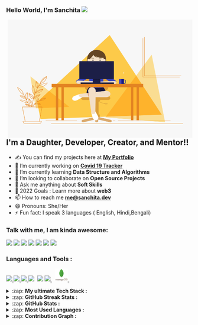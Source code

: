 ### Hello World, I'm Sanchita <img src="https://raw.githubusercontent.com/MartinHeinz/MartinHeinz/master/wave.gif" width="20px">

 <img align="right" alt="GIF" src="./code.gif?raw=true" width="500" height="320" />


## I'm a Daughter, Developer, Creator, and Mentor!!
- ✍ You can find my projects here at **[My Portfolio](https://sanchita.dev)**
- 🔭 I’m currently working on **[Covid 19 Tracker](link)**
- 🌱 I’m currently learning **Data Structure and Algorithms**
- 👯 I’m looking to collaborate on **Open Source Projects** 
- 💬 Ask me anything about **Soft Skills**
- 🥅 2022 Goals : Learn more about **web3**
- 📫 How to reach me **me@sanchita.dev**
- 😄 Pronouns: She/Her
- ⚡ Fun fact: I speak 3 languages ( English, Hindi,Bengali)


### Talk with me, I am kinda awesome:
<!-- Social Icons -->
<p align="left">

<a href = "https://www.linkedin.com/in/sanchita-dhara-a91961222/"><img src="https://img.icons8.com/fluent/30/000000/linkedin.png"/></a>
<a href = "https://twitter.com/_sanchita_dev"><img src="https://img.icons8.com/fluent/30/000000/twitter.png"/></a>
<a href = "https://www.instagram.com/sanchita__dhara/"><img src="https://img.icons8.com/fluent/30/000000/instagram-new.png"/></a>
<a href = "https://www.youtube.com/@Sanchita_Dhara"><img src="https://img.icons8.com/color/30/000000/youtube-play.png"/></a>
<a href = "https://www.facebook.com/profile.php?id=100010107612750"><img src="https://img.icons8.com/color-glass/30/null/facebook.png"/></a>
<a href = "me@sanchita.dev"><img src="https://img.icons8.com/3d-fluency/30/null/gmail.png"/></a>
<a href = ""><img src="https://img.icons8.com/color/30/null/discord--v2.png"/></a>
<!-- Social Icons End-->


###  Languages and Tools :<br>
<!-- TODO: Make technologies links takes you to repositories -->
 </p> 
 
 
 <p align="left">
 <!-- 1. VS Code --> 
    <a href="https://code.visualstudio.com/" target="_blank"> <img src="https://img.icons8.com/fluency/30/null/visual-studio-code-2019.png"/> </a>
 <!-- 2. Html -->
 <a href="https://www.w3.org/html/" target="_blank"> <img src="https://img.icons8.com/color/30/000000/html-5.png"/> </a> 
 <!-- 3. CSS -->
 <a href="https://www.w3schools.com/css/" target="_blank"> <img src="https://img.icons8.com/color/30/000000/css3.png"/> </a>
 <!-- 4. React -->
 <a href="https://reactjs.org/" target="_blank"> <img src="https://img.icons8.com/color/30/000000/react-native.png"/></a>&nbsp;
 <!-- 5. Vue -->
 <a href="https://vuejs.org/" target="_blank"> <img src="https://img.icons8.com/external-tal-revivo-color-tal-revivo/28/null/external-vuejs-an-open-source-javascript-framework-for-building-user-interfaces-and-single-page-applications-logo-color-tal-revivo.png"/></a>
 <!-- 6. Node JS -->
 <a style="padding-right:8px;" href="https://nodejs.org/en/" target="_blank"> <img src="https://img.icons8.com/color/23/000000/nodejs.png"/> </a> 
 <!-- 7. Mongo DB -->
 <a href="https://www.mongodb.com/" target="_blank"> <img src="https://raw.githubusercontent.com/devicons/devicon/master/icons/mongodb/mongodb-original-wordmark.svg" alt="mongodb" width="35" height="35"/> </a> &nbsp;
 <!-- 8. VS Code -->
 </p>
 
 
 
 
 <details><summary>:zap: <b>My ultimate Tech Stack : </b></summary>
 <br>
  <p align="center">
   <!-- 1. Photoshop --> 
    <a href="https://www.adobe.com/in/products/photoshop/free-trial-download.html" target="_blank"><img src="https://img.icons8.com/color/30/null/adobe-photoshop--v1.png"/></a> 
   <!-- 2. Adobe XD --> 
    <a href="https://www.adobe.com/in/products/xd/pricing/free-trial.html" target="_blank"><img src="https://img.icons8.com/color/30/null/adobe-xd--v1.png"/></a> 
    <!-- 3. Figma --> 
    <a href="https://www.figma.com/" target="_blank"> <img src="https://img.icons8.com/color/28/null/figma--v1.png"/> </a> 
   <!--  4. Adobe Illustrator --> 
    <a href="https://www.adobe.com/in/products/illustrator/free-trial-download.html?gclid=Cj0KCQiAveebBhD_ARIsAFaAvrFvF7yxlA75UY9PEc3_aQhnvQPoxatUxBYaiVuoS80TKkEOh9miwT8aAhckEALw_wcB&sdid=MLR7SCFY&mv=search&ef_id=Cj0KCQiAveebBhD_ARIsAFaAvrFvF7yxlA75UY9PEc3_aQhnvQPoxatUxBYaiVuoS80TKkEOh9miwT8aAhckEALw_wcB:G:s&s_kwcid=AL!3085!3!248235017693!e!!g!!adobe%20illustrator!221172068!17525759228" target="_blank"><img src="https://img.icons8.com/color/30/null/adobe-illustrator--v1.png"/></a> 
<!--     <br> -->
   <!--  5. VS Code --> 
    <a href="https://code.visualstudio.com/" target="_blank"> <img src="https://img.icons8.com/fluency/28/null/visual-studio-code-2019.png"/> </a> 
    <!-- 6. HTML -->
    <a href="https://www.w3.org/html/" target="_blank"> <img src="https://img.icons8.com/color/28/000000/html-5.png"/> </a> 
    <!-- 7. CSS -->
    <a href="https://www.w3schools.com/css/" target="_blank"> <img src="https://img.icons8.com/color/28/000000/css3.png"/> </a> 
    <!-- 8. SASS -->
    <a href="https://sass-lang.com/" target="_blank"> <img src="https://img.icons8.com/color/28/null/sass.png"/></a>
    <!-- 9. SCSS -->
    <a href="https://github.com/postcss/postcss-scss"> <img src="https://img.icons8.com/external-creatype-filed-outline-colourcreatype/28/null/external-document-file-extension-web-format-file-creatype-filed-outline-colourcreatype-8.png"/> </a>
    <!-- 10. Bootstrap -->
    <a href="https://getbootstrap.com" target="_blank"> <img src="https://img.icons8.com/color/28/000000/bootstrap.png"/> </a> 
    <!-- 11. Tailwind CSS -->
    <a href="https://tailwindcss.com/" target="_blank"> <img src="https://img.icons8.com/color/22/null/tailwind_css.png"/></a> 
<!--     <br> -->
    <!-- 12. Javascript -->
    <a href="https://developer.mozilla.org/en-US/docs/Web/JavaScript" target="_blank"> <img src="https://img.icons8.com/color/28/000000/javascript.png"/> </a> &nbsp;
    <!-- 13. React JS & React Native -->
    <a href="https://reactjs.org/" target="_blank"> <img src="https://img.icons8.com/color/28/000000/react-native.png"/></a>&nbsp;
    <!-- 14. Next.js = built on React's UI library -->
    <a href="https://nextjs.org/" target="_blank"><img src="https://img.icons8.com/fluency-systems-regular/30/000000/nextjs.png"/></a>&nbsp;
    <!-- 15. Vue -->
    <a href="https://vuejs.org/" target="_blank"> <img src="https://img.icons8.com/external-tal-revivo-color-tal-revivo/26/null/external-vuejs-an-open-source-javascript-framework-for-building-user-interfaces-and-single-page-applications-logo-color-tal-revivo.png"/></a>
    <!-- 16. Nuxt.js = for creating Vue. js applications -->
    <a href="https://nuxtjs.org/" target="_blank"> <img src="https://img.icons8.com/external-tal-revivo-shadow-tal-revivo/28/null/external-nuxt-js-a-free-and-open-source-web-application-framework-logo-shadow-tal-revivo.png"/></a>&nbsp;&nbsp;
    <!-- 17. Type Script -->
    <a href="https://www.typescriptlang.org/" target="_blank"> <img src="https://img.icons8.com/fluency/26/null/typescript--v1.png"/></a>&nbsp;
    <!-- 18. Angular -->
    <a href="https://angular.io/" target="_blank"> <img src="https://img.icons8.com/external-tal-revivo-shadow-tal-revivo/24/null/external-angular-a-typescript-based-open-source-web-application-framework-logo-shadow-tal-revivo.png"/></a>&nbsp;
    <!-- 19. Tensor Flow -->
    <a href="https://www.tensorflow.org" target="_blank" rel="noreferrer"> <img src="https://www.vectorlogo.zone/logos/tensorflow/tensorflow-icon.svg" alt="tensorflow" width="22" height="22"/></a>
    &nbsp;
    <!-- 20. Jquery -->
    <a href="https://jquery.com/" target="_blank"> <img src="https://img.icons8.com/external-tal-revivo-shadow-tal-revivo/18/null/external-jquery-is-a-javascript-library-designed-to-simplify-html-logo-shadow-tal-revivo.png"/></a>&nbsp;
    <!-- 21. Node JS -->
    <a style="padding-right:8px;" href="https://nodejs.org/en/" target="_blank"> <img src="https://img.icons8.com/color/21/000000/nodejs.png"/> </a> 
    <!-- 22. Express JS -->
    <a href="https://expressjs.com" target="_blank"> <img src="https://raw.githubusercontent.com/devicons/devicon/master/icons/express/express-original-wordmark.svg" alt="express" width="21" height="21"/> </a>&nbsp;
    <!-- 23. Nest JS = build Node. JS server-side applications-->
    <a href="https://nestjs.com/" target="_blank"> <img src="https://img.icons8.com/color/28/null/nestjs.png"/></a>&nbsp;
    <!-- 24. Redux-->
    <a href="https://redux.js.org" target="_blank"> <img src="https://img.icons8.com/color/28/000000/redux.png"/> </a>
    <br>
    <!-- 25. Python-->
    <a href="https://www.python.org" target="_blank"> <img src="https://img.icons8.com/color/28/000000/python.png"/> </a> &nbsp;
    <!-- 26. MongoDB-->
    <a href="https://www.mongodb.com/" target="_blank"> <img src="https://raw.githubusercontent.com/devicons/devicon/master/icons/mongodb/mongodb-original-wordmark.svg" alt="mongodb" width="33" height="33"/> </a> &nbsp;
    <!-- 27. MySql-->
    <a style="padding-right:8px;" href="https://www.mysql.com/" target="_blank"> <img src="https://img.icons8.com/fluent/38/000000/mysql-logo.png"/> </a>
    <!-- 28. SQL-->
    <a style="padding-right:8px;" href="https://www.w3schools.com/sql/" target="_blank"> <img src="https://img.icons8.com/color/28/null/microsoft-sql-server.png"/></a>
    <!-- 29. Oracle-->
    <a style="padding-right:8px;" href="https://www.oracle.com/in/" target="_blank"><img src="https://img.icons8.com/color/28/null/oracle-logo.png"/></a>
    <!-- 30. GraphQL-->
    <a style="padding-right:8px;" href="https://graphql.org/" target="_blank"><img src="https://img.icons8.com/color/28/null/graphql.png"/></a>
    <!-- 31. PostgreSql-->
    <a style="padding-right:8px;" href="https://www.postgresql.org/" target="_blank"><img src="https://img.icons8.com/color/26/null/postgreesql.png"/></a>
    <!-- 32. Firebase-->
    <a href="https://firebase.google.com/" target="_blank"> <img src="https://img.icons8.com/color/28/000000/firebase.png"/> </a> 
    <!-- 33. Socket io-->
<!--     <br> -->
    <!-- 34. C-->
    <a href="https://www.w3schools.com/c/" target="_blank"><img src="https://img.icons8.com/color/28/null/c-programming.png"/></a> &nbsp;
    <!-- 35. C++-->
    <a href="https://www.w3schools.com/cpp/cpp_intro.asp" target="_blank"><img src="https://img.icons8.com/color/28/null/c-plus-plus-logo.png"/></a> &nbsp;
    <!-- 36. C#(c sharp)-->
    <a href="https://www.w3schools.com/cs/index.php" target="_blank"><img src="https://img.icons8.com/color/28/null/c-sharp-logo-2.png"/></a> 
    <!-- 37. .net core -->
    <a href="https://dotnet.microsoft.com/en-us/download/dotnet-framework" target="_blank"><img src="https://img.icons8.com/color/30/null/net-framework.png"/></a>
<!--     <br>  -->
    <!-- 28. Dart-->
    <a href="https://dart.dev/" target="_blank"><img src="https://img.icons8.com/color/30/null/dart.png"/></a> 
    <!-- 38. Flutter-->
    <a href="https://flutter.dev/" target="_blank"><img src="https://img.icons8.com/color/26/null/flutter.png"/></a>
    <!-- 28. Kotlin-->
    <a href="https://kotlinlang.org/" target="_blank"><img src="https://img.icons8.com/color/28/null/kotlin.png"/></a>
    <!-- 39. Java-->
    <a href="https://www.java.com" target="_blank"> <img src="https://img.icons8.com/color/28/000000/java-coffee-cup-logo.png"/> </a>
<!--     <br> -->
    <!-- 40. Git-->
    <a href="https://git-scm.com/" target="_blank"> <img src="https://img.icons8.com/color/28/000000/git.png"/> </a> &nbsp;
    <!-- 41. Github-->
    <a href="https://github.com/" target="_blank"><img src="https://img.icons8.com/color/28/null/github--v1.png"/></a> &nbsp;
    <!-- 42. Gitlab-->
    <a href="https://about.gitlab.com/" target="_blank"><img src="https://img.icons8.com/color/28/null/gitlab.png"/></a> &nbsp;
    <!-- 43. Postman-->
    <a href="https://postman.com" target="_blank"> <img src="https://www.vectorlogo.zone/logos/getpostman/getpostman-icon.svg" alt="postman" width="26" height="26"/> </a> 
       
  </p>
 </details>
<!-- End.. -->





<!-- 1st Statistics -->
<details>
 <summary>:zap: <b>GitHub Streak Stats : </b></summary>
<p align="center">
    <br>
    <a href="https://github.com/SanchitaM2/github-readme-streak-stats">
        <img title="🔥 Get streak stats for your profile at git.io/streak-stats" alt="Sanchita's streak" src="https://github-readme-streak-stats.herokuapp.com/?user=SanchitaM2&theme=deafult&hide_border=false&stroke=0000&background=#fffefe"/>
    </a>
</p>
</details>


<!-- 2nd Statistics -->
<!-- <br/> -->
<details>
  <br/>
  <br/>
  <summary>:zap: <b> GitHub Stats : </b></summary>
  <p align="center"> 
  <a href="https://github.com/SanchitaM2/github-readme-stats"><img alt="Sanchita's Github Stats" src="https://github-readme-stats.vercel.app/api?username=SanchitaM2&show_icons=true&count_private=true&theme=flag-india&hide_border=true&bg_color=#fffcfc" /></a>
  </p>
  
</details>



<!-- 3rd Statistics -->
<details>
  <br/>
  <summary>:zap: <b>Most Used Languages :</b></summary>
<p align="center">
<a href="https://github.com/SanchitaM2/github-readme-stats"><img alt="Sanchita's Top Languages" src="https://github-readme-stats.vercel.app/api/top-langs/?username=arsentieva&langs_count=8&count_private=true&layout=compact&theme=default&hide_border=true&bg_color=#fffcfc" /></a>
</p>
<b>Note :</b> Top languages is only a metric of the languages my public code consists of and doesn't reflect experience or skill level.
</details>








<!-- 4th Statistics -->
<details>
<summary>:zap: <b>Contribution Graph :</b></summary>
<br/>
<br/>
<p align="center">
<a href="https://github.com/SanchitaM2/github-readme-activity-graph"><img alt="Sanchita's Activity Graph" src="https://activity-graph.herokuapp.com/graph?username=arsentieva&bg_color=fffcfc&color=A4DE04&line=FB8500&point=A4DE04&hide_border=true" /></a>
</p>
</details>



<!-- 5th Statistics -->
<!-- Snake Grid SVG -->
<!-- <details>
<summary><b>Contributions :</b></summary>
<br/> -->
<!-- ![Snake animation](https://github.com/SanchitaM2/grid_snake/blob/main/grids_snkae.svg?short_path=e85703b) -->
<!-- </details> -->





[website]: https://sanchita.dev/
[youtube]: https://www.youtube.com/@Sanchita_Dhara/
[instagram]: https://www.instagram.com/@sanchita__dhara/
[linkedin]: https://linkedin.com/in/annaarsentieva
[portfolio]: https://sanchita.dev/













<!-- Language New -->
    
  
 

<!-- Language New End-->
